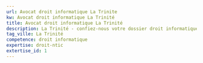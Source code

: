 ```yaml
---
url: Avocat droit informatique La Trinite
kw: Avocat droit informatique La Trinité
title: Avocat droit informatique La Trinité
description: La Trinité - confiez-nous votre dossier droit informatique
tag_ville: La Trinité
competence: droit informatique
expertise: droit-ntic
extertise_id: 1
---
```

